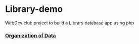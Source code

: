# Library-demo
WebDev club project to build a Library database app using php

### [Organization of Data](DataOrg.md)

